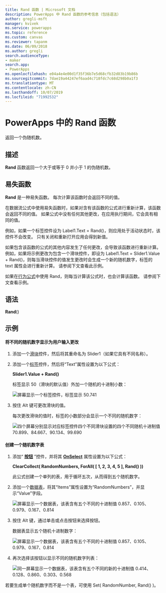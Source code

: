 ```yaml
---
title: Rand 函数 | Microsoft 文档
description: PowerApps 中 Rand 函数的参考信息（包括语法）
author: gregli-msft
manager: kvivek
ms.service: powerapps
ms.topic: reference
ms.custom: canvas
ms.reviewer: tapanm
ms.date: 06/09/2018
ms.author: gregli
search.audienceType:
- maker
search.app:
- PowerApps
ms.openlocfilehash: e04a4e4e00d1f35f36b7e5d68cfb32d83b19b86b
ms.sourcegitcommit: 7dae19a44247ef6aad4c718fdc7c68d298b0a1f3
ms.translationtype: MT
ms.contentlocale: zh-CN
ms.lasthandoff: 10/07/2019
ms.locfileid: "71992532"
---
```

# <a name="rand-function-in-powerapps"></a>PowerApps 中的 Rand 函数
返回一个伪随机数。

## <a name="description"></a>描述
**Rand** 函数返回一个大于或等于 0 并小于 1 的伪随机数。

## <a name="volatile-functions"></a>易失函数
**Rand** 是一种易失函数。  每次计算该函数时会返回不同的值。  

在数据流公式中使用易失函数时，如果对含有该函数的公式进行重新计算，该函数会返回不同的值。  如果公式中没有任何其他更改，在应用执行期间，它会具有相同的值。

例如，如果一个标签控件设为 Label1.Text = Rand()，则应用处于活动状态时，该控件不会改变。  只有关闭和重新打开应用会得到新值。

如果包含该函数的公式的其他内容发生了任何更改，会导致该函数进行重新计算。  例如，如果将示例更改为包含一个滑块控件，即设为 Label1.Text = Slider1.Value + Rand()，则每当滑块控件的值发生更改时会生成一个新的随机数字，标签的 text 属性会进行重新计算。  请参阅下文查看此示例。

如果在[行为公式](../working-with-formulas-in-depth.md)中使用 Rand，则每当计算该公式时，也会计算该函数。  请参阅下文查看示例。

## <a name="syntax"></a>语法
**Rand**()

## <a name="examples"></a>示例

#### <a name="display-a-different-random-number-as-user-input-changes"></a>将不同的随机数字显示为用户输入更改
1. 添加一个[滑块](../controls/control-slider.md)控件，然后将其重命名为 Slider1（如果它具有不同名称）。

1. 添加一个[标签](../controls/control-text-box.md)控件，然后将“Text”属性设置为以下公式：

    **Slider1.Value + Rand()**

    标签显示 50（滑块的默认值）外加一个随机的十进制小数：

    ![屏幕显示一个标签控件，标签显示 50.741](media/function-rand/rand-slider-1.png)

1. 按住 Alt 键可更改滑块的值。

    每次更改滑块的值时，标签的小数部分会显示一个不同的随机数字：

    ![四个屏幕分别显示对应标签控件四个不同滑块设置的四个不同随机十进制值 70.899、84.667、90.134、99.690](media/function-rand/rand-slider-results.png)

#### <a name="create-a-table-of-random-numbers"></a>创建一个随机数字表
1. 添加“ **[按钮](../controls/control-button.md)** ”控件，并将其 **[OnSelect](../controls/properties-core.md)** 属性设置为以下公式：

    **ClearCollect( RandomNumbers, ForAll( [ 1, 2, 3, 4, 5 ], Rand() ))**

    此公式创建一个单列的表，用于循环五次，从而得到五个随机数字。

1. 添加一个[数据表](../controls/control-data-table.md)，将其“Items”属性设置为“RandomNumbers”，并显示“Value”字段。

    ![屏幕显示一个数据表，该表含有五个不同的十进制值 0.857、0.105、0.979、0.167、0.814](media/function-rand/set-show-data.png)

1. 按住 Alt 键，通过单击或点击按钮来选择按钮。

    数据表显示五个随机十进制数字：

    ![屏幕显示一个数据表，该表含有五个不同的十进制值 0.857、0.105、0.979、0.167、0.814](media/function-rand/rand-collection-1.png)

1. 再次选择该按钮以显示不同的随机数字列表：

    ![同一屏幕显示一个数据表，该表含有五个不同的新的十进制值 0.414、0.128、0.860、0.303、0.568](media/function-rand/rand-collection-2.png)

若要生成单个随机数字而不是一个表，可使用 Set( RandomNumber, Rand() )。
